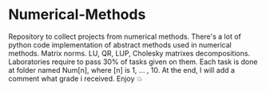 # Numerical-Methods
Repository to collect projects from numerical methods.
There's a lot of python code implementation of abstract methods used in numerical methods. Matrix norms. LU, QR, LUP, Cholesky matrixes decompositions.
Laboratories require to pass 30% of tasks given on them. Each task is done at folder named Num[n], where [n] is 1, ... , 10.
At the end, I will add a comment what grade i received. 
Enjoy 💥

